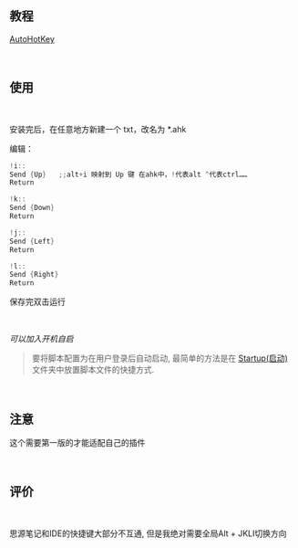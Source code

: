 ## 教程

[AutoHotKey](https://wyagd001.github.io/v2/docs/)

‍

## 使用

‍

安装完后，在任意地方新建一个 txt，改名为 *.ahk

编辑：

```java
!i::
Send {Up}	;;alt+i 映射到 Up 键 在ahk中，!代表alt ^代表ctrl……
Return

!k::
Send {Down}
Return

!j::
Send {Left}
Return

!l::
Send {Right}
Return

```

保存完双击运行

‍

*可以加入开机自启*

> 要将脚本配置为在用户登录后自动启动, 最简单的方法是在 [Startup(启动)](https://wyagd001.github.io/zh-cn/docs/Variables.htm#Startup) 文件夹中放置脚本文件的快捷方式.

‍

## 注意

这个需要第一版的才能适配自己的插件

‍

## 评价

‍

思源笔记和IDE的快捷键大部分不互通, 但是我绝对需要全局Alt + JKLI切换方向

‍

‍
